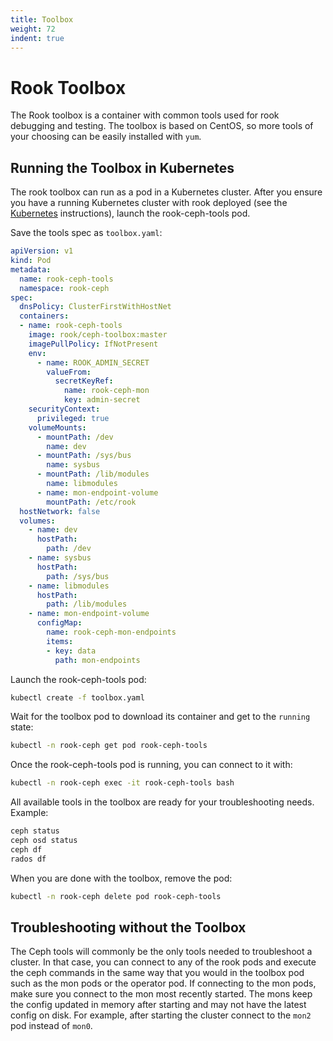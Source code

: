 ```yaml
---
title: Toolbox
weight: 72
indent: true
---
```


#  Rook Toolbox
The Rook toolbox is a container with common tools used for rook debugging and testing.
The toolbox is based on CentOS, so more tools of your choosing can be easily installed with `yum`.

## Running the Toolbox in Kubernetes

The rook toolbox can run as a pod in a Kubernetes cluster.  After you ensure you have a running Kubernetes cluster with rook deployed (see the [Kubernetes](ceph-quickstart.md) instructions),
launch the rook-ceph-tools pod.

Save the tools spec as `toolbox.yaml`:

```yaml
apiVersion: v1
kind: Pod
metadata:
  name: rook-ceph-tools
  namespace: rook-ceph
spec:
  dnsPolicy: ClusterFirstWithHostNet
  containers:
  - name: rook-ceph-tools
    image: rook/ceph-toolbox:master
    imagePullPolicy: IfNotPresent
    env:
      - name: ROOK_ADMIN_SECRET
        valueFrom:
          secretKeyRef:
            name: rook-ceph-mon
            key: admin-secret
    securityContext:
      privileged: true
    volumeMounts:
      - mountPath: /dev
        name: dev
      - mountPath: /sys/bus
        name: sysbus
      - mountPath: /lib/modules
        name: libmodules
      - name: mon-endpoint-volume
        mountPath: /etc/rook
  hostNetwork: false
  volumes:
    - name: dev
      hostPath:
        path: /dev
    - name: sysbus
      hostPath:
        path: /sys/bus
    - name: libmodules
      hostPath:
        path: /lib/modules
    - name: mon-endpoint-volume
      configMap:
        name: rook-ceph-mon-endpoints
        items:
        - key: data
          path: mon-endpoints
```

Launch the rook-ceph-tools pod:
```bash
kubectl create -f toolbox.yaml
```

Wait for the toolbox pod to download its container and get to the `running` state:
```bash
kubectl -n rook-ceph get pod rook-ceph-tools
```

Once the rook-ceph-tools pod is running, you can connect to it with:
```bash
kubectl -n rook-ceph exec -it rook-ceph-tools bash
```

All available tools in the toolbox are ready for your troubleshooting needs.  Example:
```bash
ceph status
ceph osd status
ceph df
rados df
```

When you are done with the toolbox, remove the pod:
```bash
kubectl -n rook-ceph delete pod rook-ceph-tools
```

## Troubleshooting without the Toolbox
The Ceph tools will commonly be the only tools needed to troubleshoot a cluster. In that case, you can connect to any of the rook pods and execute the ceph commands in the same way that you would in the toolbox pod such as the mon pods or the operator pod. 
If connecting to the mon pods, make sure you connect to the mon most recently started. The mons keep the config updated in memory after starting and may not have the latest config on disk. 
For example, after starting the cluster connect to the `mon2` pod instead of `mon0`.
